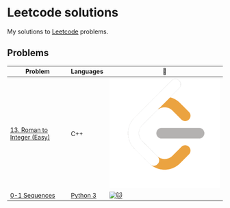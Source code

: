 # Leetcode solutions
My solutions to [Leetcode]([https://open.kattis.com/](https://leetcode.com/problemset/)) problems.

## Problems
| Problem | Languages | :link: |
| - | - | - |
| [13. Roman to Integer (Easy)](https://github.com/BitTooWee/Leetcode-Solutions/blob/main/Leetcode13.cpp) | C++ | [![:cat:](https://github.com/BitTooWee/Leetcode-Solutions/blob/main/Leetcode_Logo.png)](https://leetcode.com/problems/roman-to-integer/) |
| [0-1 Sequences](https://github.com/JonSteinn/Kattis-Solutions/tree/master/src/0-1%20Sequences) | [Python 3](https://github.com/JonSteinn/Kattis-Solutions/tree/master/src/0-1%20Sequences/Python%203) | [![:cat:](https://open.kattis.com/favicon)](https://open.kattis.com/problems/sequences) |
